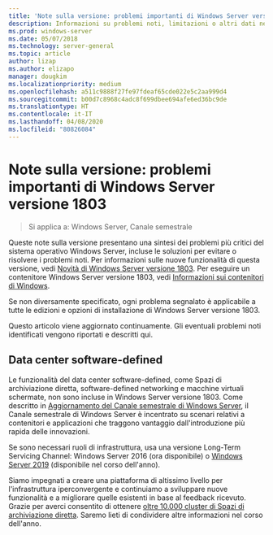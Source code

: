 ```yaml
---
title: 'Note sulla versione: problemi importanti di Windows Server versione 1803'
description: Informazioni su problemi noti, limitazioni o altri dati necessari prima di installare Windows Server versione 1803
ms.prod: windows-server
ms.date: 05/07/2018
ms.technology: server-general
ms.topic: article
author: lizap
ms.author: elizapo
manager: dougkim
ms.localizationpriority: medium
ms.openlocfilehash: a511c9888f27fe97fdeaf65cde022e5c2aa999d4
ms.sourcegitcommit: b00d7c8968c4adc8f699dbee694afe6ed36bc9de
ms.translationtype: HT
ms.contentlocale: it-IT
ms.lasthandoff: 04/08/2020
ms.locfileid: "80826084"
---
```

# <a name="release-notes-important-issues-in-windows-server-version-1803"></a>Note sulla versione: problemi importanti di Windows Server versione 1803

>Si applica a: Windows Server, Canale semestrale

Queste note sulla versione presentano una sintesi dei problemi più critici del sistema operativo Windows Server, incluse le soluzioni per evitare o risolvere i problemi noti. Per informazioni sulle nuove funzionalità di questa versione, vedi [Novità di Windows Server versione 1803](whats-new-in-windows-server-1803.md). Per eseguire un contenitore Windows Server versione 1803, vedi [Informazioni sui contenitori di Windows](https://docs.microsoft.com/virtualization/windowscontainers/about/). 

Se non diversamente specificato, ogni problema segnalato è applicabile a tutte le edizioni e opzioni di installazione di Windows Server versione 1803.  

Questo articolo viene aggiornato continuamente. Gli eventuali problemi noti identificati vengono riportati e descritti qui. 


## <a name="software-defined-datacenter"></a>Data center software-defined

Le funzionalità del data center software-defined, come Spazi di archiviazione diretta, software-defined networking e macchine virtuali schermate, non sono incluse in Windows Server versione 1803. Come descritto in [Aggiornamento del Canale semestrale di Windows Server](https://cloudblogs.microsoft.com/windowsserver/2018/03/29/windows-server-semi-annual-channel-update/), il Canale semestrale di Windows Server è incentrato su scenari relativi a contenitori e applicazioni che traggono vantaggio dall'introduzione più rapida delle innovazioni. 

Se sono necessari ruoli di infrastruttura, usa una versione Long-Term Servicing Channel: Windows Server 2016 (ora disponibile) o [Windows Server 2019](https://cloudblogs.microsoft.com/windowsserver/2018/03/20/introducing-windows-server-2019-now-available-in-preview) (disponibile nel corso dell'anno).

Siamo impegnati a creare una piattaforma di altissimo livello per l'infrastruttura iperconvergente e continuiamo a sviluppare nuove funzionalità e a migliorare quelle esistenti in base al feedback ricevuto. Grazie per averci consentito di ottenere [oltre 10.000 cluster di Spazi di archiviazione diretta](https://blogs.technet.microsoft.com/filecab/2018/03/27/storage-spaces-direct-momentum). Saremo lieti di condividere altre informazioni nel corso dell'anno.